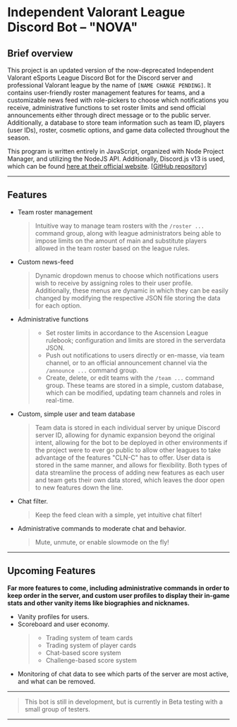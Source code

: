 # Independent Valorant League Discord Bot – "NOVA"

## Brief overview
This project is an updated version of the now-deprecated Independent Valorant eSports League Discord Bot for the Discord server and professional Valorant league by the name of `[NAME CHANGE PENDING]`.
It contains user-friendly roster management features for teams, and a customizable news feed with role-pickers to choose which notifications you receive, administrative functions to set roster limits and send official announcements either through direct message or to the public server. Additionally, a database to store team information such as team ID, players (user IDs), roster, cosmetic options, and game data collected throughout the season.

This program is written entirely in JavaScript, organized with Node Project Manager, and utilizing the NodeJS API.
Additionally, Discord.js v13 is used, which can be found [here at their official website](https://discord.js.org/#/). \[[GitHub repository](https://github.com/discordjs/discord.js)\]

---

## Features

- Team roster management
  > Intuitive way to manage team rosters with the `/roster ...` command group, along with league administrators being able to impose limits on the amount of main and substitute players allowed in the team roster based on the league rules.
- Custom news-feed
  > Dynamic dropdown menus to choose which notifications users wish to receive by assigning roles to their user profile. Additionally, these menus are dynamic in which they can be easily changed by modifying the respective JSON file storing the data for each option.
- Administrative functions
  > - Set roster limits in accordance to the Ascension League rulebook; configuration and limits are stored in the serverdata JSON.
  > - Push out notifications to users directly or en-masse, via team channel, or to an official announcement channel via the `/announce ...` command group.
  > - Create, delete, or edit teams with the `/team ...` command group. These teams are stored in a simple, custom database, which can be modified, updating team channels and roles in real-time.
- Custom, simple user and team database
  > Team data is stored in each individual server by unique Discord server ID, allowing for dynamic expansion beyond the original intent, allowing for the bot to be deployed in other environments if the project were to ever go public to allow other leagues to take advantage of the features "CLN-C" has to offer.
  > User data is stored in the same manner, and allows for flexibility.
  > Both types of data streamline the process of adding new features as each user and team gets their own data stored, which leaves the door open to new features down the line.
- Chat filter.
  > Keep the feed clean with a simple, yet intuitive chat filter!
- Administrative commands to moderate chat and behavior.
  > Mute, unmute, or enable slowmode on the fly!

---

## Upcoming Features

**Far more features to come, including administrative commands in order to keep order in the server, and custom user profiles to display their in-game stats and other vanity items like biographies and nicknames.**

- Vanity profiles for users.
- Scoreboard and user economy.
  > - Trading system of team cards
  > - Trading system of player cards
  > - Chat-based score system
  > - Challenge-based score system
- Monitoring of chat data to see which parts of the server are most active, and what can be removed.

---

> This bot is still in development, but is currently in Beta testing with a small group of testers.

---

